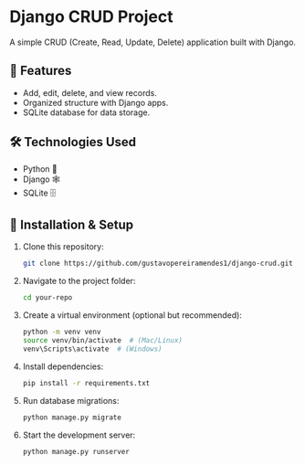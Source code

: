 # Django CRUD Project

A simple CRUD (Create, Read, Update, Delete) application built with Django.

## 🚀 Features
- Add, edit, delete, and view records.
- Organized structure with Django apps.
- SQLite database for data storage.

## 🛠️ Technologies Used
- Python 🐍
- Django 🕸️
- SQLite 🗄️

## 📌 Installation & Setup
1. Clone this repository:  
   ```sh
   git clone https://github.com/gustavopereiramendes1/django-crud.git

2. Navigate to the project folder:
   ```sh
   cd your-repo

3. Create a virtual environment (optional but recommended):
   ```sh
   python -m venv venv
   source venv/bin/activate  # (Mac/Linux)
   venv\Scripts\activate  # (Windows)
4. Install dependencies:
   ```sh
   pip install -r requirements.txt
   
5. Run database migrations:
   ```sh
   python manage.py migrate
6. Start the development server:
   ```sh
   python manage.py runserver
